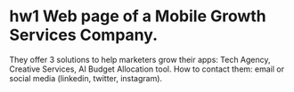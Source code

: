 # hw1 Web page of a Mobile Growth Services Company. 
They offer 3 solutions to help marketers grow their apps: Tech Agency, Creative Services, AI Budget Allocation tool.
How to contact them: email or social media (linkedin, twitter, instagram).
